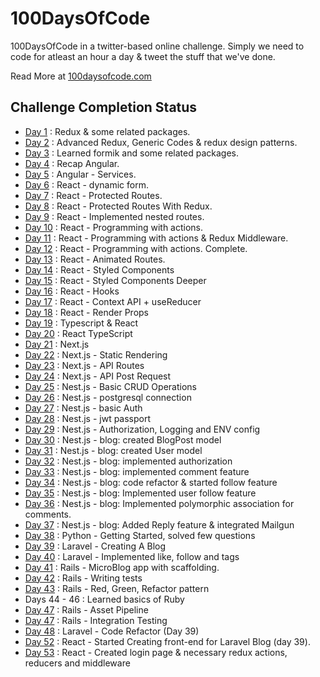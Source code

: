# 100DaysOfCode

100DaysOfCode in a twitter-based online challenge. Simply we need to code for atleast an hour a day & tweet the stuff that we've done.

Read More at [100daysofcode.com](https://www.100daysofcode.com/)

## Challenge Completion Status

- [Day 1](https://github.com/vishnuchandrappan/100DaysOfCode/tree/master/day01-redux) : Redux & some related packages.
- [Day 2](https://github.com/vishnuchandrappan/100DaysOfCode/tree/master/day02-redux-advanced) : Advanced Redux, Generic Codes & redux design patterns.
- [Day 3](https://github.com/vishnuchandrappan/100DaysOfCode/tree/master/day03-formik) : Learned formik and some related packages.
- [Day 4](https://github.com/vishnuchandrappan/100DaysOfCode/tree/master/day04-05-angular) : Recap Angular.
- [Day 5](https://github.com/vishnuchandrappan/100DaysOfCode/tree/master/day04-05-angular) : Angular - Services.
- [Day 6](https://github.com/vishnuchandrappan/100DaysOfCode/tree/master/day06-dynamic-form) : React - dynamic form.
- [Day 7](https://github.com/vishnuchandrappan/100DaysOfCode/tree/master/day07-12-protected-routes) : React - Protected Routes.
- [Day 8](https://github.com/vishnuchandrappan/100DaysOfCode/tree/master/day07-12-protected-routes) : React - Protected Routes With Redux.
- [Day 9](https://github.com/vishnuchandrappan/100DaysOfCode/tree/master/day07-12-protected-routes) : React - Implemented nested routes.
- [Day 10](https://github.com/vishnuchandrappan/100DaysOfCode/tree/master/day07-12-protected-routes) : React - Programming with actions.
- [Day 11](https://github.com/vishnuchandrappan/100DaysOfCode/tree/master/day07-12-protected-routes) : React - Programming with actions & Redux Middleware.
- [Day 12](https://github.com/vishnuchandrappan/100DaysOfCode/tree/master/day07-12-protected-routes) : React - Programming with actions. Complete.
- [Day 13](https://github.com/vishnuchandrappan/100DaysOfCode/tree/master/day07-12-protected-routes) : React - Animated Routes.
- [Day 14](https://github.com/vishnuchandrappan/100DaysOfCode/tree/master/day07-12-protected-routes) : React - Styled Components
- [Day 15](https://github.com/vishnuchandrappan/100DaysOfCode/tree/master/day15-react-styled-components) : React - Styled Components Deeper
- [Day 16](https://github.com/vishnuchandrappan/100DaysOfCode/tree/master/day15-react-styled-components) : React - Hooks
- [Day 17](https://github.com/vishnuchandrappan/100DaysOfCode/tree/master/day15-react-styled-components) : React - Context API + useReducer
- [Day 18](https://github.com/vishnuchandrappan/100DaysOfCode/tree/master/day15-react-styled-components) : React - Render Props
- [Day 19](https://github.com/vishnuchandrappan/100DaysOfCode/tree/master/day19-react-typescript) : Typescript & React
- [Day 20](https://github.com/vishnuchandrappan/100DaysOfCode/tree/master/day19-react-typescript) : React TypeScript
- [Day 21](https://github.com/vishnuchandrappan/100DaysOfCode/tree/master/day21-nextjs-blog) : Next.js
- [Day 22](https://github.com/vishnuchandrappan/100DaysOfCode/tree/master/day21-nextjs-blog) : Next.js - Static Rendering
- [Day 23](https://github.com/vishnuchandrappan/100DaysOfCode/tree/master/day21-nextjs-blog) : Next.js - API Routes
- [Day 24](https://github.com/vishnuchandrappan/100DaysOfCode/tree/master/day21-nextjs-blog) : Next.js - API Post Request
- [Day 25](https://github.com/vishnuchandrappan/100DaysOfCode/tree/master/day25-nestjs-task-management) : Nest.js - Basic CRUD Operations
- [Day 26](https://github.com/vishnuchandrappan/100DaysOfCode/tree/master/day25-nestjs-task-management) : Nest.js - postgresql connection
- [Day 27](https://github.com/vishnuchandrappan/100DaysOfCode/tree/master/day25-nestjs-task-management) : Nest.js - basic Auth
- [Day 28](https://github.com/vishnuchandrappan/100DaysOfCode/tree/master/day25-nestjs-task-management) : Nest.js - jwt passport
- [Day 29](https://github.com/vishnuchandrappan/100DaysOfCode/tree/master/day25-nestjs-task-management) : Nest.js - Authorization, Logging and ENV config
- [Day 30](https://github.com/vishnuchandrappan/100DaysOfCode/tree/master/day30-nestjs-blog) : Nest.js - blog: created BlogPost model
- [Day 31](https://github.com/vishnuchandrappan/100DaysOfCode/tree/master/day30-nestjs-blog) : Nest.js - blog: created User model
- [Day 32](https://github.com/vishnuchandrappan/100DaysOfCode/tree/master/day30-nestjs-blog) : Nest.js - blog: implemented authorization
- [Day 33](https://github.com/vishnuchandrappan/100DaysOfCode/tree/master/day30-nestjs-blog) : Nest.js - blog: implemented comment feature
- [Day 34](https://github.com/vishnuchandrappan/100DaysOfCode/tree/master/day30-nestjs-blog) : Nest.js - blog: code refactor & started follow feature
- [Day 35](https://github.com/vishnuchandrappan/100DaysOfCode/tree/master/day30-nestjs-blog) : Nest.js - blog: Implemented user follow feature
- [Day 36](https://github.com/vishnuchandrappan/100DaysOfCode/tree/master/day30-nestjs-blog) : Nest.js - blog: Implemented polymorphic association for comments.
- [Day 37](https://github.com/vishnuchandrappan/100DaysOfCode/tree/master/day30-nestjs-blog) : Nest.js - blog: Added Reply feature & integrated Mailgun
- [Day 38](https://github.com/vishnuchandrappan/100DaysOfCode/tree/master/ds-python) : Python - Getting Started, solved few questions
- [Day 39](https://github.com/vishnuchandrappan/100DaysOfCode/tree/master/day39-blog) : Laravel - Creating A Blog
- [Day 40](https://github.com/vishnuchandrappan/100DaysOfCode/tree/master/day39-blog) : Laravel - Implemented like, follow and tags
- [Day 41](https://github.com/vishnuchandrappan/100DaysOfCode/tree/master/day39-blog) : Rails - MicroBlog app with scaffolding.
- [Day 42](https://github.com/vishnuchandrappan/100DaysOfCode/tree/master/day39-blog) : Rails - Writing tests
- [Day 43](https://github.com/vishnuchandrappan/100DaysOfCode/tree/master/day39-blog) : Rails - Red, Green, Refactor pattern
- Days 44 - 46 : Learned basics of Ruby
- [Day 47](https://github.com/vishnuchandrappan/100DaysOfCode/tree/master/day39-blog) : Rails - Asset Pipeline
- [Day 47](https://github.com/vishnuchandrappan/100DaysOfCode/tree/master/day39-blog) : Rails - Integration Testing
- [Day 48](https://github.com/vishnuchandrappan/100DaysOfCode/tree/master/day39-blog) : Laravel - Code Refactor (Day 39)
- [Day 52](https://github.com/vishnuchandrappan/100DaysOfCode/tree/master/day52-react-blog) : React - Started Creating front-end for Laravel Blog (day 39).
- [Day 53](https://github.com/vishnuchandrappan/100DaysOfCode/tree/master/day52-react-blog) : React - Created login page & necessary redux actions, reducers and middleware